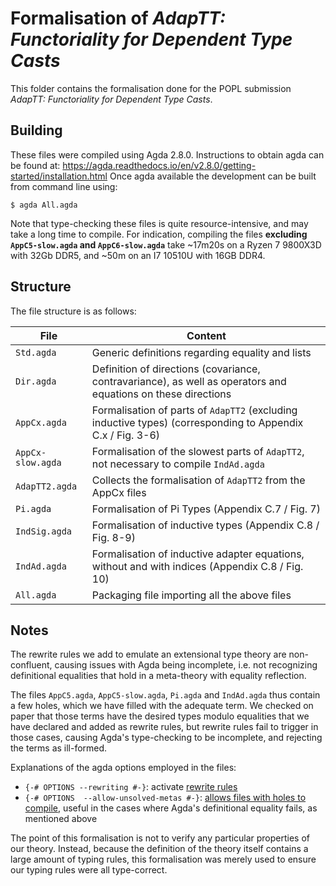 # Formalisation of *AdapTT: Functoriality for Dependent Type Casts*

This folder contains the formalisation done for the POPL submission *AdapTT: Functoriality for Dependent Type Casts*.

## Building

These files were compiled using Agda 2.8.0.
Instructions to obtain agda can be found at: https://agda.readthedocs.io/en/v2.8.0/getting-started/installation.html
Once agda available the development can be built from command line using:

```
$ agda All.agda
```

Note that type-checking these files is quite resource-intensive, and may take a long time to compile.
For indication, compiling the files **excluding `AppC5-slow.agda` and `AppC6-slow.agda`** take ~17m20s on a Ryzen 7 9800X3D with 32Gb DDR5, and ~50m on an I7 10510U with 16GB DDR4.

## Structure

The file structure is as follows:

| File | Content |
|------|---------|
| `Std.agda`       | Generic definitions regarding equality and lists
| `Dir.agda`       | Definition of directions (covariance, contravariance), as well as operators and equations on these directions
| `AppCx.agda`     | Formalisation of parts of `AdapTT2` (excluding inductive types) (corresponding to Appendix C.x / Fig. 3-6)
| `AppCx-slow.agda`| Formalisation of the slowest parts of `AdapTT2`, not necessary to compile `IndAd.agda`
| `AdapTT2.agda`   | Collects the formalisation of `AdapTT2` from the AppCx files
| `Pi.agda`        | Formalisation of Pi Types (Appendix C.7 / Fig. 7)
| `IndSig.agda`    | Formalisation of inductive types (Appendix C.8 / Fig. 8-9)
| `IndAd.agda`     | Formalisation of inductive adapter equations, without and with indices (Appendix C.8 / Fig. 10)
| `All.agda`       | Packaging file importing all the above files

## Notes

The rewrite rules we add to emulate an extensional type theory are non-confluent, causing issues with Agda being incomplete, i.e. not recognizing definitional equalities that hold in a meta-theory with equality reflection.

The files `AppC5.agda`, `AppC5-slow.agda`, `Pi.agda` and `IndAd.agda` thus contain a few holes, which we have filled with the adequate term. We checked on paper that those terms have the desired types modulo equalities that we have declared and added as rewrite rules, but rewrite rules fail to trigger in those cases, causing Agda's type-checking to be incomplete, and rejecting the terms as ill-formed.

Explanations of the agda options employed in the files:
- `{-# OPTIONS --rewriting #-}`: activate [rewrite rules](https://agda.readthedocs.io/en/v2.8.0/language/rewriting.html#rewriting)
- `{-# OPTIONS  --allow-unsolved-metas #-}`: [allows files with holes to compile](https://agda.readthedocs.io/en/latest/tools/command-line-options.html#cmdoption-allow-unsolved-metas), useful in the cases where Agda's definitional equality fails, as mentioned above

The point of this formalisation is not to verify any particular properties of our theory. Instead, because the definition of the theory itself contains a large amount of typing rules, this formalisation was merely used to ensure our typing rules were all type-correct.